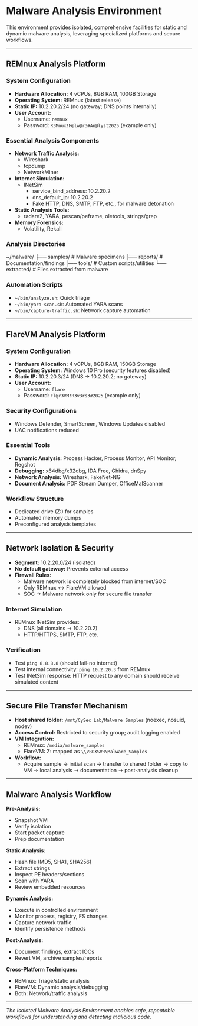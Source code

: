 # Malware Analysis Environment

This environment provides isolated, comprehensive facilities for static and dynamic malware analysis, leveraging specialized platforms and secure workflows.

---

## REMnux Analysis Platform

### System Configuration

- **Hardware Allocation:** 4 vCPUs, 8GB RAM, 100GB Storage
- **Operating System:** REMnux (latest release)
- **Static IP:** 10.2.20.2/24 (no gateway; DNS points internally)
- **User Account:**
  - Username: `remnux`
  - Password: `R3Mnux!M@lw@r3#An@lyst2025` (example only)

### Essential Analysis Components

- **Network Traffic Analysis:**
  - Wireshark
  - tcpdump
  - NetworkMiner
- **Internet Simulation:**
  - INetSim
    - service_bind_address: 10.2.20.2
    - dns_default_ip: 10.2.20.2
    - Fake HTTP, DNS, SMTP, FTP, etc., for malware detonation
- **Static Analysis Tools:**
  - radare2, YARA, pescan/peframe, oletools, strings/grep
- **Memory Forensics:**
  - Volatility, Rekall

### Analysis Directories

~/malware/
├── samples/ # Malware specimens
├── reports/ # Documentation/findings
├── tools/ # Custom scripts/utilities
└── extracted/ # Files extracted from malware

### Automation Scripts

- `~/bin/analyze.sh`: Quick triage
- `~/bin/yara-scan.sh`: Automated YARA scans
- `~/bin/capture-traffic.sh`: Network capture automation

---

## FlareVM Analysis Platform

### System Configuration

- **Hardware Allocation:** 4 vCPUs, 8GB RAM, 150GB Storage
- **Operating System:** Windows 10 Pro (security features disabled)
- **Static IP:** 10.2.20.3/24 (DNS → 10.2.20.2; no gateway)
- **User Account:**
  - Username: `flare`
  - Password: `Fl@r3VM!R3v3rs3#2025` (example only)

### Security Configurations

- Windows Defender, SmartScreen, Windows Updates disabled
- UAC notifications reduced

### Essential Tools

- **Dynamic Analysis:** Process Hacker, Process Monitor, API Monitor, Regshot
- **Debugging:** x64dbg/x32dbg, IDA Free, Ghidra, dnSpy
- **Network Analysis:** Wireshark, FakeNet-NG
- **Document Analysis:** PDF Stream Dumper, OfficeMalScanner

### Workflow Structure

- Dedicated drive (Z:) for samples
- Automated memory dumps
- Preconfigured analysis templates

---

## Network Isolation & Security

- **Segment:** 10.2.20.0/24 (isolated)
- **No default gateway:** Prevents external access
- **Firewall Rules:**
  - Malware network is completely blocked from internet/SOC
  - Only REMnux ↔ FlareVM allowed
  - SOC → Malware network only for secure file transfer

### Internet Simulation

- REMnux INetSim provides:
  - DNS (all domains → 10.2.20.2)
  - HTTP/HTTPS, SMTP, FTP, etc.

### Verification

- Test `ping 8.8.8.8` (should fail-no internet)
- Test internal connectivity: `ping 10.2.20.3` from REMnux
- Test INetSim response: HTTP request to any domain should receive simulated content

---

## Secure File Transfer Mechanism

- **Host shared folder:** `/mnt/CySec Lab/Malware Samples` (noexec, nosuid, nodev)
- **Access Control:** Restricted to security group; audit logging enabled
- **VM Integration:**
  - REMnux: `/media/malware_samples`
  - FlareVM: Z: mapped as `\\VBOXSVR\Malware_Samples`
- **Workflow:**
  - Acquire sample → initial scan → transfer to shared folder → copy to VM → local analysis → documentation → post-analysis cleanup

---

## Malware Analysis Workflow

**Pre-Analysis:**

- Snapshot VM
- Verify isolation
- Start packet capture
- Prep documentation

**Static Analysis:**

- Hash file (MD5, SHA1, SHA256)
- Extract strings
- Inspect PE headers/sections
- Scan with YARA
- Review embedded resources

**Dynamic Analysis:**

- Execute in controlled environment
- Monitor process, registry, FS changes
- Capture network traffic
- Identify persistence methods

**Post-Analysis:**

- Document findings, extract IOCs
- Revert VM, archive samples/reports

**Cross-Platform Techniques:**

- REMnux: Triage/static analysis
- FlareVM: Dynamic analysis/debugging
- Both: Network/traffic analysis

---

_The isolated Malware Analysis Environment enables safe, repeatable workflows for understanding and detecting malicious code._

